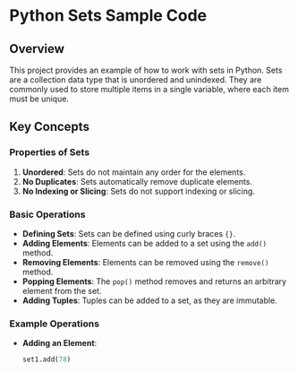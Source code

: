 # Python Sets Sample Code

## Overview

This project provides an example of how to work with sets in Python. Sets are a collection data type that is unordered and unindexed. They are commonly used to store multiple items in a single variable, where each item must be unique.

## Key Concepts

### Properties of Sets

1. **Unordered**: Sets do not maintain any order for the elements.
2. **No Duplicates**: Sets automatically remove duplicate elements.
3. **No Indexing or Slicing**: Sets do not support indexing or slicing.

### Basic Operations

- **Defining Sets**: Sets can be defined using curly braces `{}`.
- **Adding Elements**: Elements can be added to a set using the `add()` method.
- **Removing Elements**: Elements can be removed using the `remove()` method.
- **Popping Elements**: The `pop()` method removes and returns an arbitrary element from the set.
- **Adding Tuples**: Tuples can be added to a set, as they are immutable.

### Example Operations

- **Adding an Element**:
  ```python
  set1.add(78)
